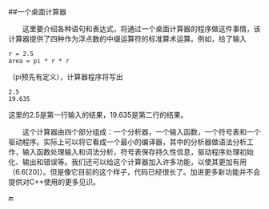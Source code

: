 ##一个桌面计算器

&emsp;&emsp;这里要介绍各种语句和表达式，将通过一个桌面计算器的程序做这件事情，该计算器提供了四种作为浮点数的中缀运算符的标准算术运算。例如，给了输入

    r = 2.5
    area = pi * r * r
    
（pi预先有定义），计算器程序将写出

    2.5
    19.635
    
这里的2.5是第一行输入的结果，19.635是第二行的结果。

&emsp;&emsp;这个计算器由四个部分组成：一个分析器，一个输入函数，一个符号表和一个驱动程序。实际上可以将它看成一个最小的编译器，其中的分析器做语法分析工作，输入函数处理输入和词法分析，符号表保存持久性信息，驱动程序处理初始化、输出和错误等。我们还可以给这个计算器加入许多功能，以使其更加有用（6.6[20]）。但是像它目前的这个样子，代码已经很长了。加进更多新功能并不会提供对C++使用的更多见识。

🔚